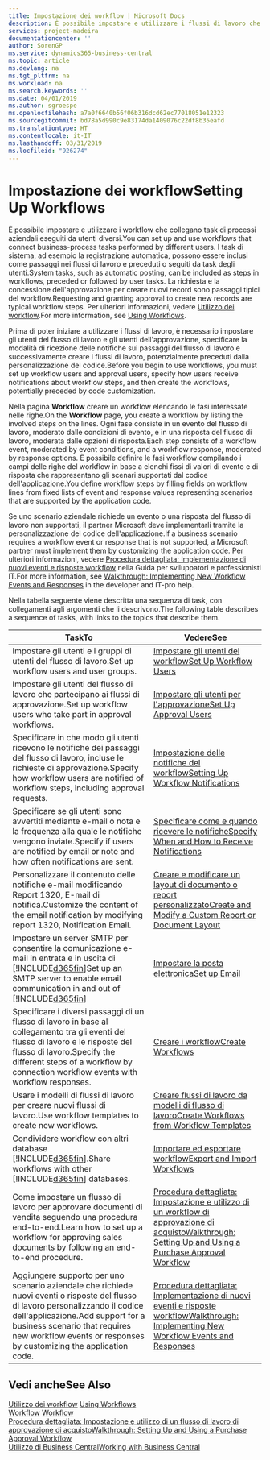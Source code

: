 ```yaml
---
title: Impostazione dei workflow | Microsoft Docs
description: È possibile impostare e utilizzare i flussi di lavoro che collegano task di processi aziendali eseguiti da utenti diversi. I task di sistema, ad esempio la registrazione automatica, possono essere inclusi come passaggi nei flussi di lavoro e preceduti o seguiti da task degli utenti. La richiesta e la concessione dell'approvazione per creare nuovi record sono passaggi tipici del workflow.
services: project-madeira
documentationcenter: ''
author: SorenGP
ms.service: dynamics365-business-central
ms.topic: article
ms.devlang: na
ms.tgt_pltfrm: na
ms.workload: na
ms.search.keywords: ''
ms.date: 04/01/2019
ms.author: sgroespe
ms.openlocfilehash: a7a0f6640b56f06b316dcd62ec77018051e12323
ms.sourcegitcommit: bd78a5d990c9e83174da1409076c22df8b35eafd
ms.translationtype: HT
ms.contentlocale: it-IT
ms.lasthandoff: 03/31/2019
ms.locfileid: "926274"
---
```

# <a name="setting-up-workflows"></a><span data-ttu-id="57b4a-105">Impostazione dei workflow</span><span class="sxs-lookup"><span data-stu-id="57b4a-105">Setting Up Workflows</span></span>
<span data-ttu-id="57b4a-106">È possibile impostare e utilizzare i workflow che collegano task di processi aziendali eseguiti da utenti diversi.</span><span class="sxs-lookup"><span data-stu-id="57b4a-106">You can set up and use workflows that connect business-process tasks performed by different users.</span></span> <span data-ttu-id="57b4a-107">I task di sistema, ad esempio la registrazione automatica, possono essere inclusi come passaggi nei flussi di lavoro e preceduti o seguiti da task degli utenti.</span><span class="sxs-lookup"><span data-stu-id="57b4a-107">System tasks, such as automatic posting, can be included as steps in workflows, preceded or followed by user tasks.</span></span> <span data-ttu-id="57b4a-108">La richiesta e la concessione dell'approvazione per creare nuovi record sono passaggi tipici del workflow.</span><span class="sxs-lookup"><span data-stu-id="57b4a-108">Requesting and granting approval to create new records are typical workflow steps.</span></span> <span data-ttu-id="57b4a-109">Per ulteriori informazioni, vedere [Utilizzo dei workflow](across-use-workflows.md).</span><span class="sxs-lookup"><span data-stu-id="57b4a-109">For more information, see [Using Workflows](across-use-workflows.md).</span></span>  

 <span data-ttu-id="57b4a-110">Prima di poter iniziare a utilizzare i flussi di lavoro, è necessario impostare gli utenti del flusso di lavoro e gli utenti dell'approvazione, specificare la modalità di ricezione delle notifiche sui passaggi del flusso di lavoro e successivamente creare i flussi di lavoro, potenzialmente preceduti dalla personalizzazione del codice.</span><span class="sxs-lookup"><span data-stu-id="57b4a-110">Before you begin to use workflows, you must set up workflow users and approval users, specify how users receive notifications about workflow steps, and then create the workflows, potentially preceded by code customization.</span></span>  

 <span data-ttu-id="57b4a-111">Nella pagina **Workflow** creare un workflow elencando le fasi interessate nelle righe.</span><span class="sxs-lookup"><span data-stu-id="57b4a-111">On the **Workflow** page, you create a workflow by listing the involved steps on the lines.</span></span> <span data-ttu-id="57b4a-112">Ogni fase consiste in un evento del flusso di lavoro, moderato dalle condizioni di evento, e in una risposta del flusso di lavoro, moderata dalle opzioni di risposta.</span><span class="sxs-lookup"><span data-stu-id="57b4a-112">Each step consists of a workflow event, moderated by event conditions, and a workflow response, moderated by response options.</span></span> <span data-ttu-id="57b4a-113">È possibile definire le fasi workflow compilando i campi delle righe del workflow in base a elenchi fissi di valori di evento e di risposta che rappresentano gli scenari supportati dal codice dell'applicazione.</span><span class="sxs-lookup"><span data-stu-id="57b4a-113">You define workflow steps by filling fields on workflow lines from fixed lists of event and response values representing scenarios that are supported by the application code.</span></span>  

 <span data-ttu-id="57b4a-114">Se uno scenario aziendale richiede un evento o una risposta del flusso di lavoro non supportati, il partner Microsoft deve implementarli tramite la personalizzazione del codice dell'applicazione.</span><span class="sxs-lookup"><span data-stu-id="57b4a-114">If a business scenario requires a workflow event or response that is not supported, a Microsoft partner must implement them by customizing the application code.</span></span> <span data-ttu-id="57b4a-115">Per ulteriori informazioni, vedere [Procedura dettagliata: Implementazione di nuovi eventi e risposte workflow](/dynamics-nav/Walkthrough--Implementing-New-Workflow-Events-and-Responses) nella Guida per sviluppatori e professionisti IT.</span><span class="sxs-lookup"><span data-stu-id="57b4a-115">For more information, see [Walkthrough: Implementing New Workflow Events and Responses](/dynamics-nav/Walkthrough--Implementing-New-Workflow-Events-and-Responses) in the developer and IT-pro help.</span></span>

 <span data-ttu-id="57b4a-116">Nella tabella seguente viene descritta una sequenza di task, con collegamenti agli argomenti che li descrivono.</span><span class="sxs-lookup"><span data-stu-id="57b4a-116">The following table describes a sequence of tasks, with links to the topics that describe them.</span></span>  

|<span data-ttu-id="57b4a-117">**Task**</span><span class="sxs-lookup"><span data-stu-id="57b4a-117">**To**</span></span>|<span data-ttu-id="57b4a-118">**Vedere**</span><span class="sxs-lookup"><span data-stu-id="57b4a-118">**See**</span></span>|  
|------------|-------------|  
|<span data-ttu-id="57b4a-119">Impostare gli utenti e i gruppi di utenti del flusso di lavoro.</span><span class="sxs-lookup"><span data-stu-id="57b4a-119">Set up workflow users and user groups.</span></span>|[<span data-ttu-id="57b4a-120">Impostare gli utenti del workflow</span><span class="sxs-lookup"><span data-stu-id="57b4a-120">Set Up Workflow Users</span></span>](across-how-to-set-up-workflow-users.md)|  
|<span data-ttu-id="57b4a-121">Impostare gli utenti del flusso di lavoro che partecipano ai flussi di approvazione.</span><span class="sxs-lookup"><span data-stu-id="57b4a-121">Set up workflow users who take part in approval workflows.</span></span>|[<span data-ttu-id="57b4a-122">Impostare gli utenti per l'approvazione</span><span class="sxs-lookup"><span data-stu-id="57b4a-122">Set Up Approval Users</span></span>](across-how-to-set-up-approval-users.md)|  
|<span data-ttu-id="57b4a-123">Specificare in che modo gli utenti ricevono le notifiche dei passaggi del flusso di lavoro, incluse le richieste di approvazione.</span><span class="sxs-lookup"><span data-stu-id="57b4a-123">Specify how workflow users are notified of workflow steps, including approval requests.</span></span>|[<span data-ttu-id="57b4a-124">Impostazione delle notifiche del workflow</span><span class="sxs-lookup"><span data-stu-id="57b4a-124">Setting Up Workflow Notifications</span></span>](across-setting-up-workflow-notifications.md)|  
|<span data-ttu-id="57b4a-125">Specificare se gli utenti sono avvertiti mediante e-mail o nota e la frequenza alla quale le notifiche vengono inviate.</span><span class="sxs-lookup"><span data-stu-id="57b4a-125">Specify if users are notified by email or note and how often notifications are sent.</span></span>|[<span data-ttu-id="57b4a-126">Specificare come e quando ricevere le notifiche</span><span class="sxs-lookup"><span data-stu-id="57b4a-126">Specify When and How to Receive Notifications</span></span>](across-how-to-specify-when-and-how-to-receive-notifications.md)|  
|<span data-ttu-id="57b4a-127">Personalizzare il contenuto delle notifiche e-mail modificando Report 1320, E-mail di notifica.</span><span class="sxs-lookup"><span data-stu-id="57b4a-127">Customize the content of the email notification by modifying report 1320, Notification Email.</span></span>|[<span data-ttu-id="57b4a-128">Creare e modificare un layout di documento o report personalizzato</span><span class="sxs-lookup"><span data-stu-id="57b4a-128">Create and Modify a Custom Report or Document Layout</span></span>](ui-how-create-custom-report-layout.md)|  
|<span data-ttu-id="57b4a-129">Impostare un server SMTP per consentire la comunicazione e-mail in entrata e in uscita di [!INCLUDE[d365fin](includes/d365fin_md.md)]</span><span class="sxs-lookup"><span data-stu-id="57b4a-129">Set up an SMTP server to enable email communication in and out of [!INCLUDE[d365fin](includes/d365fin_md.md)]</span></span>|[<span data-ttu-id="57b4a-130">Impostare la posta elettronica</span><span class="sxs-lookup"><span data-stu-id="57b4a-130">Set up Email</span></span>](admin-how-setup-email.md)|
|<span data-ttu-id="57b4a-131">Specificare i diversi passaggi di un flusso di lavoro in base al collegamento tra gli eventi del flusso di lavoro e le risposte del flusso di lavoro.</span><span class="sxs-lookup"><span data-stu-id="57b4a-131">Specify the different steps of a workflow by connection workflow events with workflow responses.</span></span>|[<span data-ttu-id="57b4a-132">Creare i workflow</span><span class="sxs-lookup"><span data-stu-id="57b4a-132">Create Workflows</span></span>](across-how-to-create-workflows.md)|  
|<span data-ttu-id="57b4a-133">Usare i modelli di flussi di lavoro per creare nuovi flussi di lavoro.</span><span class="sxs-lookup"><span data-stu-id="57b4a-133">Use workflow templates to create new workflows.</span></span>|[<span data-ttu-id="57b4a-134">Creare flussi di lavoro da modelli di flusso di lavoro</span><span class="sxs-lookup"><span data-stu-id="57b4a-134">Create Workflows from Workflow Templates</span></span>](across-how-to-create-workflows-from-workflow-templates.md)|  
|<span data-ttu-id="57b4a-135">Condividere workflow con altri database [!INCLUDE[d365fin](includes/d365fin_md.md)].</span><span class="sxs-lookup"><span data-stu-id="57b4a-135">Share workflows with other [!INCLUDE[d365fin](includes/d365fin_md.md)] databases.</span></span>|[<span data-ttu-id="57b4a-136">Importare ed esportare workflow</span><span class="sxs-lookup"><span data-stu-id="57b4a-136">Export and Import Workflows</span></span>](across-how-to-export-and-import-workflows.md)|  
|<span data-ttu-id="57b4a-137">Come impostare un flusso di lavoro per approvare documenti di vendita seguendo una procedura end-to-end.</span><span class="sxs-lookup"><span data-stu-id="57b4a-137">Learn how to set up a workflow for approving sales documents by following an end-to-end procedure.</span></span>|[<span data-ttu-id="57b4a-138">Procedura dettagliata: Impostazione e utilizzo di un workflow di approvazione di acquisto</span><span class="sxs-lookup"><span data-stu-id="57b4a-138">Walkthrough: Setting Up and Using a Purchase Approval Workflow</span></span>](walkthrough-setting-up-and-using-a-purchase-approval-workflow.md)|  
|<span data-ttu-id="57b4a-139">Aggiungere supporto per uno scenario aziendale che richiede nuovi eventi o risposte del flusso di lavoro personalizzando il codice dell'applicazione.</span><span class="sxs-lookup"><span data-stu-id="57b4a-139">Add support for a business scenario that requires new workflow events or responses by customizing the application code.</span></span>|[<span data-ttu-id="57b4a-140">Procedura dettagliata: Implementazione di nuovi eventi e risposte workflow</span><span class="sxs-lookup"><span data-stu-id="57b4a-140">Walkthrough: Implementing New Workflow Events and Responses</span></span>](/dynamics-nav/Walkthrough--Implementing-New-Workflow-Events-and-Responses)|  

## <a name="see-also"></a><span data-ttu-id="57b4a-141">Vedi anche</span><span class="sxs-lookup"><span data-stu-id="57b4a-141">See Also</span></span>  
 <span data-ttu-id="57b4a-142">[Utilizzo dei workflow](across-use-workflows.md) </span><span class="sxs-lookup"><span data-stu-id="57b4a-142">[Using Workflows](across-use-workflows.md) </span></span>  
 <span data-ttu-id="57b4a-143">[Workflow](across-workflow.md) </span><span class="sxs-lookup"><span data-stu-id="57b4a-143">[Workflow](across-workflow.md) </span></span>  
 [<span data-ttu-id="57b4a-144">Procedura dettagliata: Impostazione e utilizzo di un flusso di lavoro di approvazione di acquisto</span><span class="sxs-lookup"><span data-stu-id="57b4a-144">Walkthrough: Setting Up and Using a Purchase Approval Workflow</span></span>](walkthrough-setting-up-and-using-a-purchase-approval-workflow.md)  
 [<span data-ttu-id="57b4a-145">Utilizzo di Business Central</span><span class="sxs-lookup"><span data-stu-id="57b4a-145">Working with Business Central</span></span>](ui-work-product.md)
